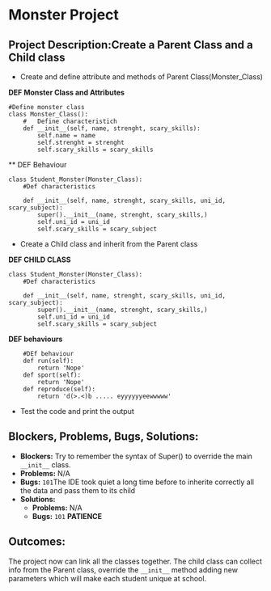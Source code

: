 # __Monster Project__
## **Project Description:Create a Parent Class and a Child class**
* Create and define attribute and methods of Parent Class(Monster_Class)

**DEF Monster Class and Attributes**
````
#Define monster class
class Monster_Class():
    #   Define characteristich
    def __init__(self, name, strenght, scary_skills):
        self.name = name
        self.strenght = strenght
        self.scary_skills = scary_skills
````
** DEF Behaviour
````
class Student_Monster(Monster_Class):
    #Def characteristics

    def __init__(self, name, strenght, scary_skills, uni_id, scary_subject):
        super().__init__(name, strenght, scary_skills,)
        self.uni_id = uni_id
        self.scary_skills = scary_subject
````
* Create a Child class and inherit from the Parent class

**DEF CHILD CLASS**
````
class Student_Monster(Monster_Class):
    #Def characteristics

    def __init__(self, name, strenght, scary_skills, uni_id, scary_subject):
        super().__init__(name, strenght, scary_skills,)
        self.uni_id = uni_id
        self.scary_skills = scary_subject
````
**DEF behaviours**
````
    #DEf behaviour
    def run(self):
        return 'Nope'
    def sport(self):
        return 'Nope'
    def reproduce(self):
        return 'd(>.<)b ..... eyyyyyyeewwwww'
````
* Test the code and print the output

## **Blockers, Problems, Bugs, Solutions:**
* __Blockers:__ Try to remember the syntax of Super() to override the main `__init__` class.
* __Problems:__ N/A
* __Bugs:__ `101`The IDE took quiet a long time before to inherite correctly all the data and pass them to its child
* __Solutions:__
    * __Problems:__ N/A
    * __Bugs:__ `101` **PATIENCE**


## **Outcomes:**
The project now can link all the classes together.
The child class can collect info from the Parent class, override the `__init__` method adding new parameters which will make 
each student unique at school.
